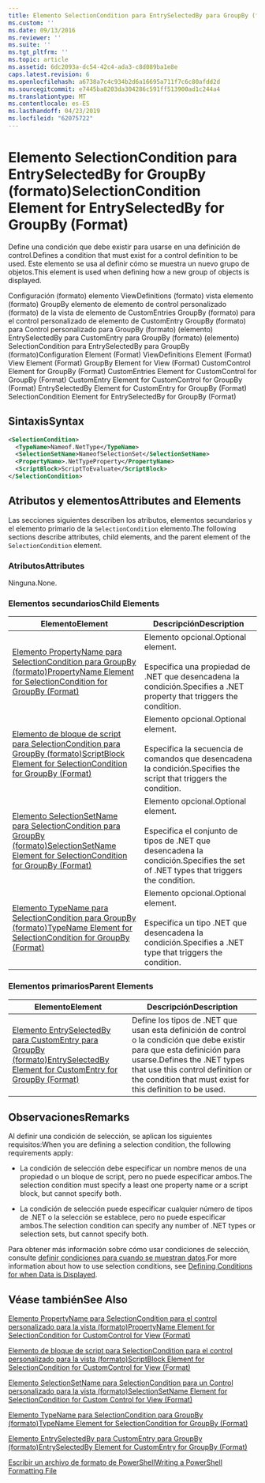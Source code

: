 ```yaml
---
title: Elemento SelectionCondition para EntrySelectedBy para GroupBy (formato) | Microsoft Docs
ms.custom: ''
ms.date: 09/13/2016
ms.reviewer: ''
ms.suite: ''
ms.tgt_pltfrm: ''
ms.topic: article
ms.assetid: 6dc2093a-dc54-42c4-ada3-c8d089ba1e8e
caps.latest.revision: 6
ms.openlocfilehash: a6738a7c4c934b2d6a16695a711f7c6c80afdd2d
ms.sourcegitcommit: e7445ba8203da304286c591ff513900ad1c244a4
ms.translationtype: MT
ms.contentlocale: es-ES
ms.lasthandoff: 04/23/2019
ms.locfileid: "62075722"
---
```

# <a name="selectioncondition-element-for-entryselectedby-for-groupby-format"></a><span data-ttu-id="940be-102">Elemento SelectionCondition para EntrySelectedBy for GroupBy (formato)</span><span class="sxs-lookup"><span data-stu-id="940be-102">SelectionCondition Element for EntrySelectedBy for GroupBy (Format)</span></span>

<span data-ttu-id="940be-103">Define una condición que debe existir para usarse en una definición de control.</span><span class="sxs-lookup"><span data-stu-id="940be-103">Defines a condition that must exist for a control definition to be used.</span></span> <span data-ttu-id="940be-104">Este elemento se usa al definir cómo se muestra un nuevo grupo de objetos.</span><span class="sxs-lookup"><span data-stu-id="940be-104">This element is used when defining how a new group of objects is displayed.</span></span>

<span data-ttu-id="940be-105">Configuración (formato) elemento ViewDefinitions (formato) vista elemento (formato) GroupBy elemento de elemento de control personalizado (formato) de la vista de elemento de CustomEntries GroupBy (formato) para el control personalizado de elemento de CustomEntry GroupBy (formato) para Control personalizado para GroupBy (formato) (elemento) EntrySelectedBy para CustomEntry para GroupBy (formato) (elemento) SelectionCondition para EntrySelectedBy para GroupBy (formato)</span><span class="sxs-lookup"><span data-stu-id="940be-105">Configuration Element (Format) ViewDefinitions Element (Format) View Element (Format) GroupBy Element for View (Format) CustomControl Element for GroupBy (Format) CustomEntries Element for CustomControl for GroupBy (Format) CustomEntry Element for CustomControl for GroupBy (Format) EntrySelectedBy Element for CustomEntry for GroupBy (Format) SelectionCondition Element for EntrySelectedBy for GroupBy (Format)</span></span>

## <a name="syntax"></a><span data-ttu-id="940be-106">Sintaxis</span><span class="sxs-lookup"><span data-stu-id="940be-106">Syntax</span></span>

```xml
<SelectionCondition>
  <TypeName>Nameof.NetType</TypeName>
  <SelectionSetName>NameofSelectionSet</SelectionSetName>
  <PropertyName>.NetTypeProperty</PropertyName>
  <ScriptBlock>ScriptToEvaluate</ScriptBlock>
</SelectionCondition>
```

## <a name="attributes-and-elements"></a><span data-ttu-id="940be-107">Atributos y elementos</span><span class="sxs-lookup"><span data-stu-id="940be-107">Attributes and Elements</span></span>

<span data-ttu-id="940be-108">Las secciones siguientes describen los atributos, elementos secundarios y el elemento primario de la `SelectionCondition` elemento.</span><span class="sxs-lookup"><span data-stu-id="940be-108">The following sections describe attributes, child elements, and the parent element of the `SelectionCondition` element.</span></span>

### <a name="attributes"></a><span data-ttu-id="940be-109">Atributos</span><span class="sxs-lookup"><span data-stu-id="940be-109">Attributes</span></span>

<span data-ttu-id="940be-110">Ninguna.</span><span class="sxs-lookup"><span data-stu-id="940be-110">None.</span></span>

### <a name="child-elements"></a><span data-ttu-id="940be-111">Elementos secundarios</span><span class="sxs-lookup"><span data-stu-id="940be-111">Child Elements</span></span>

|<span data-ttu-id="940be-112">Elemento</span><span class="sxs-lookup"><span data-stu-id="940be-112">Element</span></span>|<span data-ttu-id="940be-113">Descripción</span><span class="sxs-lookup"><span data-stu-id="940be-113">Description</span></span>|
|-------------|-----------------|
|[<span data-ttu-id="940be-114">Elemento PropertyName para SelectionCondition para GroupBy (formato)</span><span class="sxs-lookup"><span data-stu-id="940be-114">PropertyName Element for SelectionCondition for GroupBy (Format)</span></span>](./propertyname-element-for-selectioncondition-for-groupby-format.md)|<span data-ttu-id="940be-115">Elemento opcional.</span><span class="sxs-lookup"><span data-stu-id="940be-115">Optional element.</span></span><br /><br /> <span data-ttu-id="940be-116">Especifica una propiedad de .NET que desencadena la condición.</span><span class="sxs-lookup"><span data-stu-id="940be-116">Specifies a .NET property that triggers the condition.</span></span>|
|[<span data-ttu-id="940be-117">Elemento de bloque de script para SelectionCondition para GroupBy (formato)</span><span class="sxs-lookup"><span data-stu-id="940be-117">ScriptBlock Element for SelectionCondition for GroupBy (Format)</span></span>](./scriptblock-element-for-selectioncondition-for-entryselectedby-for-groupby-format.md)|<span data-ttu-id="940be-118">Elemento opcional.</span><span class="sxs-lookup"><span data-stu-id="940be-118">Optional element.</span></span><br /><br /> <span data-ttu-id="940be-119">Especifica la secuencia de comandos que desencadena la condición.</span><span class="sxs-lookup"><span data-stu-id="940be-119">Specifies the script that triggers the condition.</span></span>|
|[<span data-ttu-id="940be-120">Elemento SelectionSetName para SelectionCondition para GroupBy (formato)</span><span class="sxs-lookup"><span data-stu-id="940be-120">SelectionSetName Element for SelectionCondition for GroupBy (Format)</span></span>](./selectionsetname-element-for-selectioncondition-for-groupby-format.md)|<span data-ttu-id="940be-121">Elemento opcional.</span><span class="sxs-lookup"><span data-stu-id="940be-121">Optional element.</span></span><br /><br /> <span data-ttu-id="940be-122">Especifica el conjunto de tipos de .NET que desencadena la condición.</span><span class="sxs-lookup"><span data-stu-id="940be-122">Specifies the set of .NET types that triggers the condition.</span></span>|
|[<span data-ttu-id="940be-123">Elemento TypeName para SelectionCondition para GroupBy (formato)</span><span class="sxs-lookup"><span data-stu-id="940be-123">TypeName Element for SelectionCondition for GroupBy  (Format)</span></span>](./typename-element-for-selectioncondition-for-groupby-format.md)|<span data-ttu-id="940be-124">Elemento opcional.</span><span class="sxs-lookup"><span data-stu-id="940be-124">Optional element.</span></span><br /><br /> <span data-ttu-id="940be-125">Especifica un tipo .NET que desencadena la condición.</span><span class="sxs-lookup"><span data-stu-id="940be-125">Specifies a .NET type that triggers the condition.</span></span>|

### <a name="parent-elements"></a><span data-ttu-id="940be-126">Elementos primarios</span><span class="sxs-lookup"><span data-stu-id="940be-126">Parent Elements</span></span>

|<span data-ttu-id="940be-127">Elemento</span><span class="sxs-lookup"><span data-stu-id="940be-127">Element</span></span>|<span data-ttu-id="940be-128">Descripción</span><span class="sxs-lookup"><span data-stu-id="940be-128">Description</span></span>|
|-------------|-----------------|
|[<span data-ttu-id="940be-129">Elemento EntrySelectedBy para CustomEntry para GroupBy (formato)</span><span class="sxs-lookup"><span data-stu-id="940be-129">EntrySelectedBy Element for CustomEntry for GroupBy (Format)</span></span>](./entryselectedby-element-for-customentry-for-groupby-format.md)|<span data-ttu-id="940be-130">Define los tipos de .NET que usan esta definición de control o la condición que debe existir para que esta definición para usarse.</span><span class="sxs-lookup"><span data-stu-id="940be-130">Defines the .NET types that use this control definition or the condition that must exist for this definition to be used.</span></span>|

## <a name="remarks"></a><span data-ttu-id="940be-131">Observaciones</span><span class="sxs-lookup"><span data-stu-id="940be-131">Remarks</span></span>

<span data-ttu-id="940be-132">Al definir una condición de selección, se aplican los siguientes requisitos:</span><span class="sxs-lookup"><span data-stu-id="940be-132">When you are defining a selection condition, the following requirements apply:</span></span>

- <span data-ttu-id="940be-133">La condición de selección debe especificar un nombre menos de una propiedad o un bloque de script, pero no puede especificar ambos.</span><span class="sxs-lookup"><span data-stu-id="940be-133">The selection condition must specify a least one property name or a script block, but cannot specify both.</span></span>

- <span data-ttu-id="940be-134">La condición de selección puede especificar cualquier número de tipos de .NET o la selección se establece, pero no puede especificar ambos.</span><span class="sxs-lookup"><span data-stu-id="940be-134">The selection condition can specify any number of .NET types or selection sets, but cannot specify both.</span></span>

<span data-ttu-id="940be-135">Para obtener más información sobre cómo usar condiciones de selección, consulte [definir condiciones para cuando se muestran datos](./defining-conditions-for-displaying-data.md).</span><span class="sxs-lookup"><span data-stu-id="940be-135">For more information about how to use selection conditions, see [Defining Conditions for when Data is Displayed](./defining-conditions-for-displaying-data.md).</span></span>

## <a name="see-also"></a><span data-ttu-id="940be-136">Véase también</span><span class="sxs-lookup"><span data-stu-id="940be-136">See Also</span></span>

[<span data-ttu-id="940be-137">Elemento PropertyName para SelectionCondition para el control personalizado para la vista (formato)</span><span class="sxs-lookup"><span data-stu-id="940be-137">PropertyName Element for SelectionCondition for CustomControl for View (Format)</span></span>](./propertyname-element-for-selectioncondition-for-customcontrol-for-view-format.md)

[<span data-ttu-id="940be-138">Elemento de bloque de script para SelectionCondition para el control personalizado para la vista (formato)</span><span class="sxs-lookup"><span data-stu-id="940be-138">ScriptBlock Element for SelectionCondition for CustomControl for View (Format)</span></span>](./scriptblock-element-for-selectioncondition-for-customcontrol-for-view-format.md)

[<span data-ttu-id="940be-139">Elemento SelectionSetName para SelectionCondition para un Control personalizado para la vista (formato)</span><span class="sxs-lookup"><span data-stu-id="940be-139">SelectionSetName Element for SelectionCondition for Custom Control for View (Format)</span></span>](./selectionsetname-element-for-selectioncondition-for-customcontrol-for-view-format.md)

[<span data-ttu-id="940be-140">Elemento TypeName para SelectionCondition para GroupBy (formato)</span><span class="sxs-lookup"><span data-stu-id="940be-140">TypeName Element for SelectionCondition for GroupBy  (Format)</span></span>](./typename-element-for-selectioncondition-for-groupby-format.md)

[<span data-ttu-id="940be-141">Elemento EntrySelectedBy para CustomEntry para GroupBy (formato)</span><span class="sxs-lookup"><span data-stu-id="940be-141">EntrySelectedBy Element for CustomEntry for GroupBy (Format)</span></span>](./entryselectedby-element-for-customentry-for-groupby-format.md)

[<span data-ttu-id="940be-142">Escribir un archivo de formato de PowerShell</span><span class="sxs-lookup"><span data-stu-id="940be-142">Writing a PowerShell Formatting File</span></span>](./writing-a-powershell-formatting-file.md)
